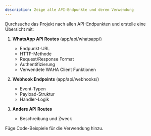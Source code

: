 ```yaml
---
description: Zeige alle API-Endpunkte und deren Verwendung
---
```


Durchsuche das Projekt nach allen API-Endpunkten und erstelle eine Übersicht mit:

1. **WhatsApp API Routes** (app/api/whatsapp/)
   - Endpunkt-URL
   - HTTP-Methode
   - Request/Response Format
   - Authentifizierung
   - Verwendete WAHA Client Funktionen

2. **Webhook Endpoints** (app/api/webhooks/)
   - Event-Typen
   - Payload-Struktur
   - Handler-Logik

3. **Andere API Routes**
   - Beschreibung und Zweck

Füge Code-Beispiele für die Verwendung hinzu.
